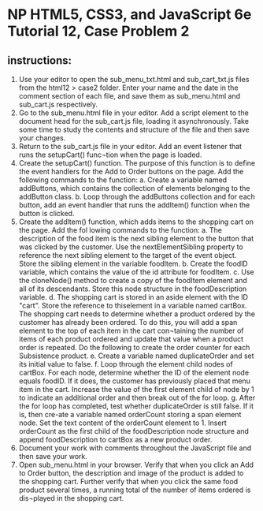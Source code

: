# NP HTML5, CSS3, and JavaScript 6e Tutorial 12, Case Problem 2

## instructions:
1.  Use your editor to open the sub_menu_txt.html and sub_cart_txt.js files from the html12 > case2 folder. Enter your name and the date in the comment section of each file, and save them as sub_menu.html and sub_cart.js respectively.
2.  Go to the sub_menu.html file in your editor. Add a script element to the document head for the sub_cart.js file, loading it asynchronously. Take some time to study the contents and structure of the file and then save your changes.
3.  Return to the sub_cart.js file in your editor. Add an event listener that runs the setupCart() func¬tion when the page is loaded.
4.  Create the setupCart() function. The purpose of this function is to define the event handlers for the Add to Order buttons on the page. Add the following commands to the function:
    a.  Create a variable named addButtons, which contains the collection of elements belonging to the addButton class.
    b.  Loop through the addButtons collection and for each button, add an event handler that runs the addItem() function when the button is clicked.
5.  Create the addltem() function, which adds items to the shopping cart on the page. Add the fol lowing commands to the function:
    a.  The description of the food item is the next sibling element to the button that was clicked by the customer. Use the nextElementSibling property to reference the next sibling element to the target of the event object. Store the sibling element in the variable foodltem.
    b.  Create the foodlD variable, which contains the value of the id attribute for foodItem.
    c.  Use the cloneNode() method to create a copy of the foodItem element and all of its descendants. Store this node structure in the foodDescription variable.
    d.  The shopping cart is stored in an aside element with the ID "cart". Store the reference to thiselement in a variable named cartBox. The shopping cart needs to determine whether a product ordered by the customer has already been ordered. To do this, you will add a span element to the top of each item in the cart con¬taining the number of items of each product ordered and update that value when a product order is repeated. Do the following to create the order counter for each Subsistence product.
    e.  Create a variable named duplicateOrder and set its initial value to false.
    f.  Loop through the element child nodes of cartBox. For each node, determine whether the ID of the element node equals foodID. If it does, the customer has previously placed that menu item in the cart. Increase the value of the first element child of node by 1 to indicate an additional order and then break out of the for loop.
    g.  After the for loop has completed, test whether duplicateOrder is still false. If it is, then cre-ate a variable named orderCount storing a span element node. Set the text content of the orderCount element to 1. Insert orderCount as the first child of the foodDescription node structure and append foodDescription to cartBox as a new product order.
6.  Document your work with comments throughout the JavaScript file and then save your work.
7.  Open sub_menu.html in your browser. Verify that when you click an Add to Order button, the description and image of the product is added to the shopping cart. Further verify that when you click the same food product several times, a running total of the number of items ordered is dis¬played in the shopping cart.
